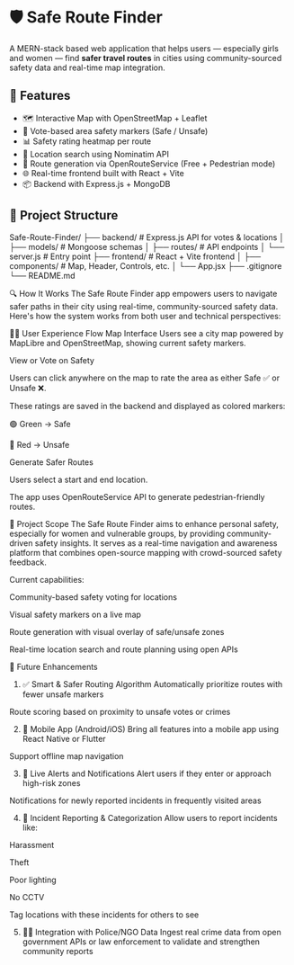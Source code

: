 # 🛡️ Safe Route Finder

A MERN-stack based web application that helps users — especially girls and women — find **safer travel routes** in cities using community-sourced safety data and real-time map integration.

## 🚀 Features

- 🗺️ Interactive Map with OpenStreetMap + Leaflet 
- 📍 Vote-based area safety markers (Safe / Unsafe)
- 📊 Safety rating heatmap per route
- 🔎 Location search using Nominatim API
- 🧭 Route generation via OpenRouteService (Free + Pedestrian mode)
- 🌐 Real-time frontend built with React + Vite
- 📦 Backend with Express.js + MongoDB

## 📂 Project Structure

Safe-Route-Finder/
├── backend/ # Express.js API for votes & locations
│ ├── models/ # Mongoose schemas
│ ├── routes/ # API endpoints
│ └── server.js # Entry point
├── frontend/ # React + Vite frontend
│ ├── components/ # Map, Header, Controls, etc.
│ └── App.jsx
├── .gitignore
└── README.md

🔍 How It Works
The Safe Route Finder app empowers users to navigate safer paths in their city using real-time, community-sourced safety data. Here's how the system works from both user and technical perspectives:

🧑‍💻 User Experience Flow
Map Interface
Users see a city map powered by MapLibre and OpenStreetMap, showing current safety markers.

View or Vote on Safety

Users can click anywhere on the map to rate the area as either Safe ✅ or Unsafe ❌.

These ratings are saved in the backend and displayed as colored markers:

🟢 Green → Safe

🔴 Red → Unsafe

Generate Safer Routes

Users select a start and end location.

The app uses OpenRouteService API to generate pedestrian-friendly routes.

🔭 Project Scope
The Safe Route Finder aims to enhance personal safety, especially for women and vulnerable groups, by providing community-driven safety insights. It serves as a real-time navigation and awareness platform that combines open-source mapping with crowd-sourced safety feedback.

Current capabilities:

Community-based safety voting for locations

Visual safety markers on a live map

Route generation with visual overlay of safe/unsafe zones

Real-time location search and route planning using open APIs

🌱 Future Enhancements
1. ✅ Smart & Safer Routing Algorithm
Automatically prioritize routes with fewer unsafe markers

Route scoring based on proximity to unsafe votes or crimes

2. 📱 Mobile App (Android/iOS)
Bring all features into a mobile app using React Native or Flutter

Support offline map navigation

3. 🔔 Live Alerts and Notifications
Alert users if they enter or approach high-risk zones

Notifications for newly reported incidents in frequently visited areas

4. 📍 Incident Reporting & Categorization
Allow users to report incidents like:

Harassment

Theft

Poor lighting

No CCTV

Tag locations with these incidents for others to see

5. 🕵️‍♂️ Integration with Police/NGO Data
Ingest real crime data from open government APIs or law enforcement to validate and strengthen community reports



